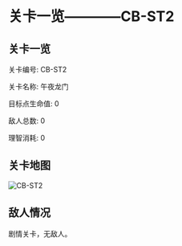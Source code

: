 # 关卡一览————CB-ST2


## 关卡一览

关卡编号: CB-ST2

关卡名称: 午夜龙门

目标点生命值: 0

敌人总数: 0

理智消耗: 0


## 关卡地图
![CB-ST2](./oprMap/CB-ST2.png)

## 敌人情况

剧情关卡，无敌人。

